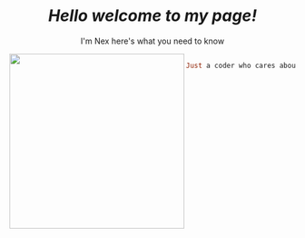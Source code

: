 <h1 align="center">
  <I> Hello welcome to my page! </I>
</h1>



<p align="center"> I'm Nex here's what you need to know </p>


<img align="left" src="https://github.com/NexPetaurus.png" width="308" />

```haskell

Just a coder who cares about your privacy.

```
